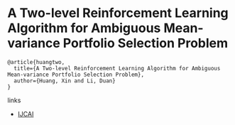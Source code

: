 # A Two-level Reinforcement Learning Algorithm for Ambiguous Mean-variance Portfolio Selection Problem
```
@article{huangtwo,
  title={A Two-level Reinforcement Learning Algorithm for Ambiguous Mean-variance Portfolio Selection Problem},
  author={Huang, Xin and Li, Duan}
}

```

links
- [IJCAI](https://www.ijcai.org/proceedings/2020/624)
